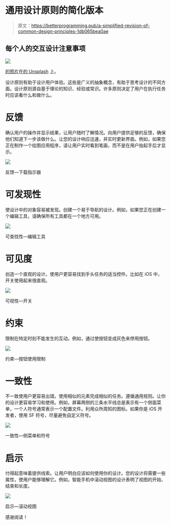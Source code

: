 # 通用设计原则的简化版本

> 原文：<https://betterprogramming.pub/a-simplified-revision-of-common-design-principles-1db065bea0ae>

## **每个人的交互设计注意事项**

![](img/add6718ac31a21a1c0c83195c272cff3.png)

[的照片](https://unsplash.com/@halacious?utm_source=medium&utm_medium=referral)在[的 Unsplash](https://unsplash.com?utm_source=medium&utm_medium=referral) 上。

设计原则有助于设计用户体验。这些是广义的抽象概念，有助于思考设计的不同方面。设计原则源自基于理论的知识、经验或常识。许多原则决定了用户在执行任务时应该看什么和做什么。

# **反馈**

确认用户的操作并显示结果，让用户随时了解情况。向用户提供足够的反馈，确保他们知道下一步该做什么。让您的设计响应迅速，并实时更新界面。例如，如果您正在制作一个绘图应用程序，请让用户实时看到笔画，而不是在用户抬起手后才显示。

![](img/17c0e17d450b8b4b14c63682747f012d.png)

反馈—下载指示器

# **可发现性**

使设计中的对象容易被发现。创建一个易于导航的设计。例如，如果您正在创建一个编辑工具，请确保所有工具都在一个地方可用。

![](img/208e707ff383e1a46f0eb3602a532fad.png)

可查找性—编辑工具

# **可见度**

创造一个直观的设计。使用户更容易找到手头任务的适当控件。比如在 iOS 中，开关使用起来很直观。

![](img/6bb2d296f34534771b96c4b27fd597eb.png)

可视性—开关

# **约束**

限制在特定时刻不能发生的互动。例如，通过使按钮变成灰色来停用按钮。

![](img/305c6344230ad630f44e9562dc0af6c6.png)

约束—按钮使用限制

# **一致性**

不一致使用户更容易出错。使用相似的元素完成相似的任务。遵循通用规则。让你的设计更容易学习和使用。例如，屏幕两侧的三条水平线总是表示有一个侧面菜单，一个人符号通常表示一个配置文件。利用众所周知的图标。如果你是 iOS 开发者，使用 SF 符号，尽量避免自定义符号。

![](img/7364a1f406734f77d438fab583719a7e.png)

一致性—侧菜单和符号

# **启示**

付得起意味着提供线索。让用户明白应该如何使用你的设计。您的设计将需要一些属性，使用户能够理解它。例如，智能手机中滚动视图的设计表明了视图的开始、结束和长度。

![](img/58b55e93e388c4d5f36f4b52333833b4.png)

启示—滚动视图

感谢阅读！